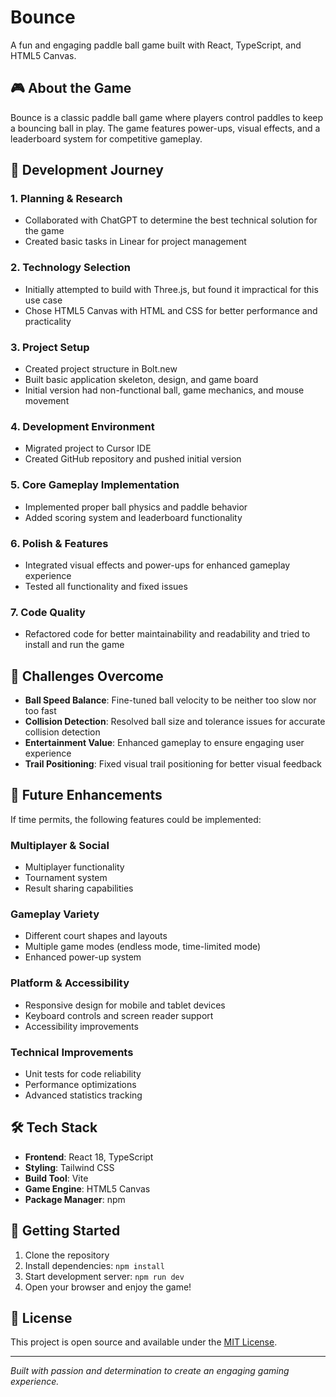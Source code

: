 # Bounce

A fun and engaging paddle ball game built with React, TypeScript, and HTML5 Canvas.

## 🎮 About the Game

Bounce is a classic paddle ball game where players control paddles to keep a bouncing ball in play. The game features power-ups, visual effects, and a leaderboard system for competitive gameplay.

## 🚀 Development Journey

### 1. Planning & Research

- Collaborated with ChatGPT to determine the best technical solution for the game
- Created basic tasks in Linear for project management

### 2. Technology Selection

- Initially attempted to build with Three.js, but found it impractical for this use case
- Chose HTML5 Canvas with HTML and CSS for better performance and practicality

### 3. Project Setup

- Created project structure in Bolt.new
- Built basic application skeleton, design, and game board
- Initial version had non-functional ball, game mechanics, and mouse movement

### 4. Development Environment

- Migrated project to Cursor IDE
- Created GitHub repository and pushed initial version

### 5. Core Gameplay Implementation

- Implemented proper ball physics and paddle behavior
- Added scoring system and leaderboard functionality

### 6. Polish & Features

- Integrated visual effects and power-ups for enhanced gameplay experience
- Tested all functionality and fixed issues

### 7. Code Quality

- Refactored code for better maintainability and readability and tried to install and run the game

## 🎯 Challenges Overcome

- **Ball Speed Balance**: Fine-tuned ball velocity to be neither too slow nor too fast
- **Collision Detection**: Resolved ball size and tolerance issues for accurate collision detection
- **Entertainment Value**: Enhanced gameplay to ensure engaging user experience
- **Trail Positioning**: Fixed visual trail positioning for better visual feedback

## 🔮 Future Enhancements

If time permits, the following features could be implemented:

### Multiplayer & Social

- Multiplayer functionality
- Tournament system
- Result sharing capabilities

### Gameplay Variety

- Different court shapes and layouts
- Multiple game modes (endless mode, time-limited mode)
- Enhanced power-up system

### Platform & Accessibility

- Responsive design for mobile and tablet devices
- Keyboard controls and screen reader support
- Accessibility improvements

### Technical Improvements

- Unit tests for code reliability
- Performance optimizations
- Advanced statistics tracking

## 🛠️ Tech Stack

- **Frontend**: React 18, TypeScript
- **Styling**: Tailwind CSS
- **Build Tool**: Vite
- **Game Engine**: HTML5 Canvas
- **Package Manager**: npm

## 🚀 Getting Started

1. Clone the repository
2. Install dependencies: `npm install`
3. Start development server: `npm run dev`
4. Open your browser and enjoy the game!

## 📝 License

This project is open source and available under the [MIT License](LICENSE).

---

_Built with passion and determination to create an engaging gaming experience._

